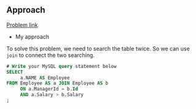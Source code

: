 ## Approach

[Problem link](https://leetcode.com/problems/employees-earning-more-than-their-managers/)

- My approach

To solve this problem, we need to search the table twice. So we can use `join` to connect the two searching.

```sql
# Write your MySQL query statement below
SELECT
     a.NAME AS Employee
FROM Employee AS a JOIN Employee AS b
     ON a.ManagerId = b.Id
     AND a.Salary > b.Salary
;
```
